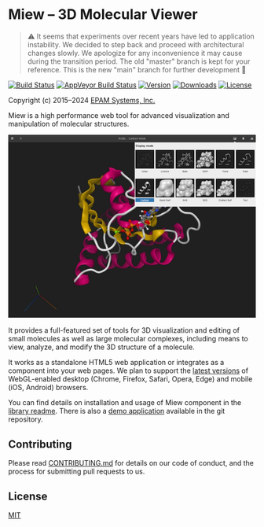 # Miew – 3D Molecular Viewer

> ⚠ It seems that experiments over recent years have led to application instability. We decided
> to step back and proceed with architectural changes slowly. We apologize for any inconvenience
> it may cause during the transition period. The old "master" branch is kept for your reference.
> This is the new "main" branch for further development 🚀 


[![Build Status](https://img.shields.io/github/actions/workflow/status/epam/miew/ci.yml?label=linux)](https://github.com/epam/miew/actions?query=branch%3Amain)
[![AppVeyor Build Status](https://img.shields.io/appveyor/ci/paulsmirnov/miew/main?label=windows)](https://ci.appveyor.com/project/paulsmirnov/miew)
[![Version](https://img.shields.io/npm/v/miew)](https://www.npmjs.com/package/miew?activeTab=versions)
[![Downloads](https://img.shields.io/npm/dm/miew)](https://www.npmjs.com/package/miew?activeTab=versions)
[![License](https://img.shields.io/badge/license-MIT-green)](./LICENSE.md)

Copyright (c) 2015–2024 [EPAM Systems, Inc.](https://www.epam.com/)

Miew is a high performance web tool for advanced visualization and manipulation of molecular
structures.

![Screenshot](README.png)

It provides a full-featured set of tools for 3D visualization and editing of small molecules as
well as large molecular complexes, including means to view, analyze, and modify the 3D structure
of a molecule. 

It works as a standalone HTML5 web application or integrates as a component into 
your web pages. We plan to support the [latest versions](https://browsehappy.com/) of WebGL-enabled desktop (Chrome,
Firefox, Safari, Opera, Edge) and mobile (iOS, Android) browsers.

You can find details on installation and usage of Miew component in the [library readme].
There is also a [demo application] available in the git repository.

[tutorials]: docs/tutorials/embed.md
[examples]: examples/
[library readme]: packages/miew/README.md
[demo application]: https://miew.opensource.epam.com/

## Contributing

Please read [CONTRIBUTING.md](CONTRIBUTING.md) for details on our code of conduct, and the process for submitting pull requests to us.

## License

[MIT](LICENSE.md)
